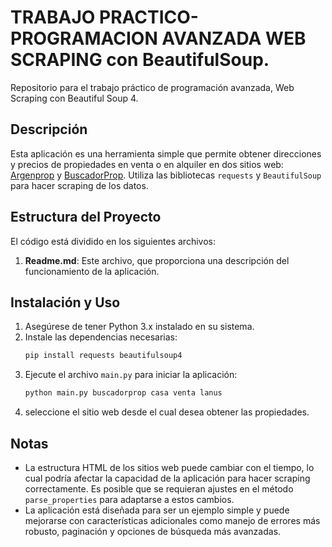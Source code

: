 # TRABAJO PRACTICO-PROGRAMACION AVANZADA WEB SCRAPING con BeautifulSoup.
Repositorio para el trabajo práctico de programación avanzada, Web Scraping con Beautiful Soup 4.


## Descripción

Esta aplicación es una herramienta simple que permite obtener direcciones y precios de propiedades en venta o en alquiler en dos sitios web: [Argenprop](https://www.argenprop.com/) y [BuscadorProp](https://www.buscadorprop.com.ar/). Utiliza las bibliotecas `requests` y `BeautifulSoup` para hacer scraping de los datos.

## Estructura del Proyecto

El código está dividido en los siguientes archivos:

1. **Readme.md**: Este archivo, que proporciona una descripción del funcionamiento de la aplicación.

## Instalación y Uso

1. Asegúrese de tener Python 3.x instalado en su sistema.
2. Instale las dependencias necesarias:
    ```sh
    pip install requests beautifulsoup4
    ```
3. Ejecute el archivo `main.py` para iniciar la aplicación:
    ```sh
    python main.py buscadorprop casa venta lanus
    ```
4. seleccione el sitio web desde el cual desea obtener las propiedades.

## Notas

- La estructura HTML de los sitios web puede cambiar con el tiempo, lo cual podría afectar la capacidad de la aplicación para hacer scraping correctamente. Es posible que se requieran ajustes en el método `parse_properties` para adaptarse a estos cambios.
- La aplicación está diseñada para ser un ejemplo simple y puede mejorarse con características adicionales como manejo de errores más robusto, paginación y opciones de búsqueda más avanzadas.
